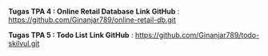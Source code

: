 **Tugas TPA 4 : Online Retail Database**
**Link GitHub** : https://github.com/Ginanjar789/online-retail-db.git

**Tugas TPA 5 : Todo List**
**Link GitHub** : https://github.com/Ginanjar789/todo-skilvul.git
